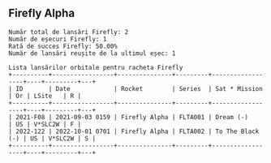## Firefly Alpha

    Număr total de lansări Firefly: 2
    Număr de eșecuri Firefly: 1
    Rată de succes Firefly: 50.00%
    Număr de lansări reușite de la ultimul eșec: 1
    
    Lista lansărilor orbitale pentru racheta Firefly
    +----------+-----------------+---------------+---------+------------------+----+---------+---+
    | ID       | Date            | Rocket        | Series  | Sat * Mission    | Or | LSite   | R |
    +----------+-----------------+---------------+---------+------------------+----+---------+---+
    | 2021-F08 | 2021-09-03 0159 | Firefly Alpha | FLTA001 | Dream (-)        | US | V*SLC2W | F |
    | 2022-122 | 2022-10-01 0701 | Firefly Alpha | FLTA002 | To The Black (-) | US | V*SLC2W | S |
    +----------+-----------------+---------------+---------+------------------+----+---------+---+
    

